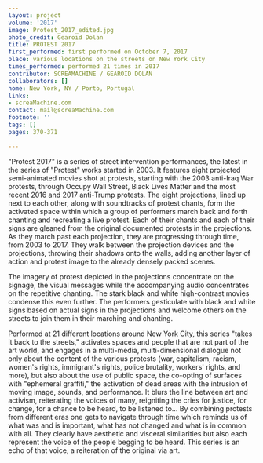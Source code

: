 ```yaml
---
layout: project
volume: '2017'
image: Protest_2017_edited.jpg
photo_credit: Gearoid Dolan
title: PROTEST 2017
first_performed: first performed on October 7, 2017
place: various locations on the streets on New York City
times_performed: performed 21 times in 2017
contributor: SCREAMACHINE / GEAROID DOLAN
collaborators: []
home: New York, NY / Porto, Portugal
links:
- screaMachine.com
contact: mail@screaMachine.com
footnote: ''
tags: []
pages: 370-371

---
```


"Protest 2017" is a series of street intervention performances, the latest in the series of "Protest" works started in 2003. It features eight projected semi-animated movies shot at protests, starting with the 2003 anti-Iraq War protests, through Occupy Wall Street, Black Lives Matter and the most recent 2016 and 2017 anti-Trump protests. The eight projections, lined up next to each other, along with soundtracks of protest chants, form the activated space within which a group of performers march back and forth chanting and recreating a live protest. Each of their chants and each of their signs are gleaned from the original documented protests in the projections. As they march past each projection, they are progressing through time, from 2003 to 2017. They walk between the projection devices and the projections, throwing their shadows onto the walls, adding another layer of action and protest image to the already densely packed scenes.

The imagery of protest depicted in the projections concentrate on the signage, the visual messages while the accompanying audio concentrates on the repetitive chanting. The stark black and white high-contrast movies condense this even further. The performers gesticulate with black and white signs based on actual signs in the projections and welcome others on the streets to join them in their marching and chanting.

Performed at 21 different locations around New York City, this series "takes it back to the streets," activates spaces and people that are not part of the art world, and engages in a multi-media, multi-dimensional dialogue not only about the content of the various protests (war, capitalism, racism, women's rights, immigrant's rights, police brutality, workers' rights, and more), but also about the use of public space, the co-opting of surfaces with "ephemeral graffiti," the activation of dead areas with the intrusion of moving image, sounds, and performance. It blurs the line between art and activism, reiterating the voices of many, reigniting the cries for justice, for change, for a chance to be heard, to be listened to… By combining protests from different eras one gets to navigate through time which reminds us of what was and is important, what has not changed and what is in common with all. They clearly have aesthetic and visceral similarities but also each represent the voice of the people begging to be heard. This series is an echo of that voice, a reiteration of the original via art.
